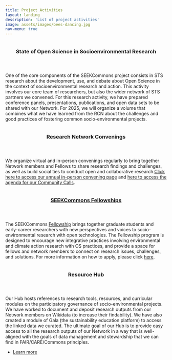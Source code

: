 ```yaml
---
title: Project Activities
layout: landing 
description: 'List of project activities'
image: assets/images/bees-dancing.jpg
nav-menu: true
---
```


<!-- Main -->
<div id="main">

<!-- One
<section id="one">
	<div class="inner">
		<header class="major">
			<h2>State of "Open Science" in Socioenvironmental Research</h2>
		</header>
		<p>Description here... deactivated for layout purposes.</p>
	</div>
</section>
-->

<!-- Two -->
<section id="two" class="spotlights">
	<section>
		<a href="" class="image">
 	        	<img src="{% link assets/images/os-concept.png %}" alt="" data-position="center center" />
		</a>
		<div class="content">
			<div class="inner">
				<header class="major">
					<h3>State of Open Science in Socioenvironmental Research</h3>
				</header>
				<p>
			        One of the core components of the SEEKCommons project consists in STS research about the development, use, and debate about Open Science in the context of socioenvironmental research and action. This activity involves our core team of researchers, but also the wider network of STS partners we convened. For this research activity, we have prepared conference panels,	presentations, publications, and open data sets to be shared with our Network. For 2025, we will organize a volume that combines what we have learned from the RCN about the challenges and good practices of fostering common socio-environmental projects. 
				</p>
				<!--
				<ul class="actions">
					<li><a href="generic.html" class="button">Learn more</a></li>
				</ul>
                                -->
			</div>
		</div>
	</section>
	<section>
		<a href="" class="image">
			<img src="{% link assets/images/seekcommons-concept.png %}" alt="" data-position="top center" />
		</a>
		<div class="content">
			<div class="inner">
				<header class="major">
					<h3>Research Network Convenings</h3>
				</header>
				<p>
                We organize virtual and in-person convenings regularly to bring together Network members and Fellows to share research findings and challenges, as well as build social ties to conduct open and collaborative research.<a href="https://seekcommons.org/in-person-convenings.html">Click here to access our annual in-person convening page</a> and <a href="https://seekcommons.org/community-calls.html">here to access the agenda for our Community Calls</a>.

</p>
				<!--
				<ul class="actions">
					<li><a href="generic.html" class="button">Learn more</a></li>
				</ul>
				-->
			</div>
		</div>
	</section>
	<section>
		<a href="" class="image">
			<img src="{% link assets/images/ej.jpg %}" alt="" data-position="25% 25%" />
		</a>
		<div class="content">
			<div class="inner">
				<header class="major">
					<h3><a href = "https://seekcommons.org/fellowship-application.html">SEEKCommons Fellowships</a></h3>
				</header>
				<p>
		The SEEKCommons <a href = "https://seekcommons.org/fellowship-application.html">Fellowship</a> brings together graduate students and early-career researchers with new perspectives and voices to socio-environmental research with open technologies. The Fellowship program is designed to encourage new integrative practices involving environmental and climate action research with OS practices, and provide a space for fellows and network members to connect on research issues, challenges, and solutions.
		For more information on how to apply, please click <a href = "https://seekcommons.org/fellowship-application.html">here</a>.
				</p>
				<!-- <ul class="actions">
					<li><a href="generic.html" class="button">Learn more</a></li>
				</ul>
				-->
			</div>
		</div>
	</section>
    <section>
        <a href="" class="image">
                        <img src="{% link assets/images/colmeia-bees.jpg %}" alt="" data-position="25% 25%" />
                </a>
                <div class="content">
                        <div class="inner">
                                <header class="major">
                                    <h3>Resource Hub</h3>
                                </header>
                                <p>
                                Our Hub hosts references to research tools, resources, and curricular modules on the participatory governance of socio-environmental projects. We have worked to document and deposit research outputs from our Network members on Wikidata (to increase their findability). We have also created a module of Gala (the sustainability education platform) to access the linked data we curated. The ultimate goal of our Hub is to provide easy access to all the research outputs of our Network in a way that is well-aligned with the goals of data management and stewardship that we can find in FAIR/CARE/Commons principles.</p>
                          <ul class="actions">
                               <li><a href="https://github.com/SEEKCommons/resource-hub" class="button">Learn more</a></li>
                         </ul>
                    </div>
                </div>
        </section>
</section>
</div>
